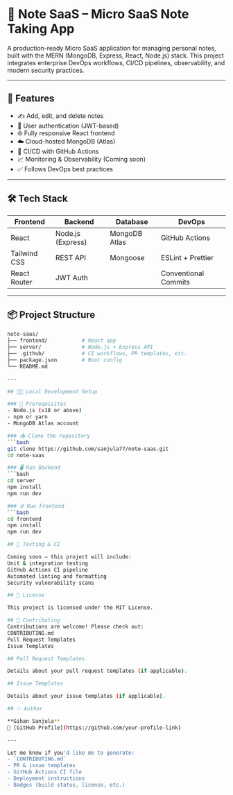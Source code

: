 # 📝 Note SaaS – Micro SaaS Note Taking App

A production-ready Micro SaaS application for managing personal notes, built with the MERN (MongoDB, Express, React, Node.js) stack. This project integrates enterprise DevOps workflows, CI/CD pipelines, observability, and modern security practices.

---

## 🚀 Features

- ✍️ Add, edit, and delete notes
- 🔐 User authentication (JWT-based)
- 🌐 Fully responsive React frontend
- ☁️ Cloud-hosted MongoDB (Atlas)
- 🔄 CI/CD with GitHub Actions
- 📈 Monitoring & Observability (Coming soon)
- ✅ Follows DevOps best practices

---

## 🛠️ Tech Stack

| Frontend | Backend | Database | DevOps |
|---------|---------|----------|--------|
| React   | Node.js (Express) | MongoDB Atlas | GitHub Actions |
| Tailwind CSS | REST API | Mongoose | ESLint + Prettier |
| React Router | JWT Auth |  | Conventional Commits |

---

## 📦 Project Structure

```bash
note-saas/
├── frontend/           # React app
├── server/             # Node.js + Express API
├── .github/            # CI workflows, PR templates, etc.
├── package.json        # Root config
└── README.md

---

## 🧑‍💻 Local Development Setup

### 🔧 Prerequisites
- Node.js (v18 or above)
- npm or yarn
- MongoDB Atlas account

### 📥 Clone the repository
```bash
git clone https://github.com/sanjula77/note-saas.git
cd note-saas

### 🖥️ Run Backend
```bash
cd server
npm install
npm run dev

### 🌐 Run Frontend
```bash
cd frontend
npm install
npm run dev

## 🧪 Testing & CI

Coming soon — this project will include:
Unit & integration testing
GitHub Actions CI pipeline
Automated linting and formatting
Security vulnerability scans

## 📄 License

This project is licensed under the MIT License.

## 🙌 Contributing
Contributions are welcome! Please check out:
CONTRIBUTING.md
Pull Request Templates
Issue Templates

## Pull Request Templates

Details about your pull request templates (if applicable).

## Issue Templates

Details about your issue templates (if applicable).

## ✨ Author

**Gihan Sanjula**  
🔗 [GitHub Profile](https://github.com/your-profile-link)

---

Let me know if you'd like me to generate:
- `CONTRIBUTING.md`
- PR & issue templates
- GitHub Actions CI file
- Deployment instructions
- Badges (build status, license, etc.)

